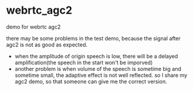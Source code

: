 # webrtc_agc2
demo for webrtc agc2

there may be some problems in the test demo, because the signal after agc2 is not as good as expected. 
- when the amplitude of origin speech is low, there will be a delayed amplification(the speech in the start won't be imporved)
- another problem is when volume of the speech is sometime big and sometime small, the  adaptive effect is not well reflected.
so I share my agc2 demo, so that someone can give me the correct version.
